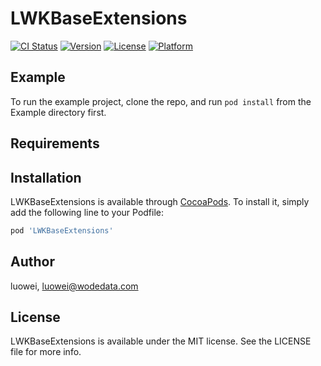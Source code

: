 # LWKBaseExtensions

[![CI Status](https://img.shields.io/travis/luowei/LWKBaseExtensions.svg?style=flat)](https://travis-ci.org/luowei/LWKBaseExtensions)
[![Version](https://img.shields.io/cocoapods/v/LWKBaseExtensions.svg?style=flat)](https://cocoapods.org/pods/LWKBaseExtensions)
[![License](https://img.shields.io/cocoapods/l/LWKBaseExtensions.svg?style=flat)](https://cocoapods.org/pods/LWKBaseExtensions)
[![Platform](https://img.shields.io/cocoapods/p/LWKBaseExtensions.svg?style=flat)](https://cocoapods.org/pods/LWKBaseExtensions)

## Example

To run the example project, clone the repo, and run `pod install` from the Example directory first.

## Requirements

## Installation

LWKBaseExtensions is available through [CocoaPods](https://cocoapods.org). To install
it, simply add the following line to your Podfile:

```ruby
pod 'LWKBaseExtensions'
```

## Author

luowei, luowei@wodedata.com

## License

LWKBaseExtensions is available under the MIT license. See the LICENSE file for more info.
